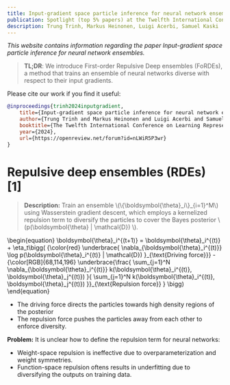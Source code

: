 ```yaml
---
title: Input-gradient space particle inference for neural network ensembles
publication: Spotlight (top 5% papers) at the Twelfth International Conference on Learning Representations (ICLR) 2024
description: Trung Trinh, Markus Heinonen, Luigi Acerbi, Samuel Kaski
---
```


*This website contains information regarding the paper Input-gradient space particle inference for neural network ensembles.*

> **TL;DR**: We introduce First-order Repulsive Deep ensembles (FoRDEs), a method that trains an ensemble of neural networks diverse with respect to their input gradients.

Please cite our work if you find it useful:
```bibtex
@inproceedings{trinh2024inputgradient,
    title={Input-gradient space particle inference for neural network ensembles},
    author={Trung Trinh and Markus Heinonen and Luigi Acerbi and Samuel Kaski},
    booktitle={The Twelfth International Conference on Learning Representations},
    year={2024},
    url={https://openreview.net/forum?id=nLWiR5P3wr}
}
```

# Repulsive deep ensembles (RDEs) [1]

> **Description:** Train an ensemble \\(\\{\boldsymbol{\theta}\_i\\}_{i=1}^M\\) using Wasserstein gradient descent, which employs a <span class="my_blue">kernelized repulsion term</span> to diversify the particles to cover the <span class="my_red"> Bayes posterior \\(p(\boldsymbol{\theta} \| \mathcal{D}) \\)</span>. 

\begin{equation}
\boldsymbol{\theta}\_i^{(t+1)} = \boldsymbol{\theta}\_i^{(t)} + \eta\_t\bigg( 
      {\color{red}
\underbrace{
\nabla\_{\boldsymbol{\theta}\_i^{(t)}} \log p(\boldsymbol{\theta}\_i^{(t)} \| \mathcal{D}) 
}\_{\text{Driving force}}}
      -
      {\color[RGB]{68,114,196}
        \underbrace{\frac{
          \sum\_{j=1}^N \nabla\_{\boldsymbol{\theta}\_i^{(t)}} k(\boldsymbol{\theta}\_i^{(t)}, \boldsymbol{\theta}\_j^{(t)})
        }{
           \sum\_{j=1}^N k(\boldsymbol{\theta}\_i^{(t)}, \boldsymbol{\theta}\_j^{(t)})
        }}\_{\text{Repulsion force}}
      }
    \bigg)
\end{equation}

- The <span class="my_red">driving force</span> directs the particles towards high density regions of the posterior
- The <span class="my_blue">repulsion force</span> pushes the particles away from each other to enforce diversity.

<strong class="my_orange">Problem:</strong> It is unclear how to define the repulsion term for neural networks:
- Weight-space repulsion is ineffective due to overparameterization and weight symmetries.
- Function-space repulsion oftens results in underfitting due to diversifying the outputs on training data.